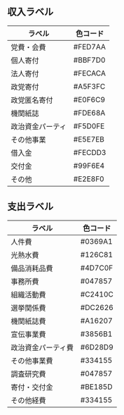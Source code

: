 ## 収入ラベル

| ラベル | 色コード |
|--------|----------|
| 党費・会費 | #FED7AA |
| 個人寄付 | #BBF7D0 |
| 法人寄付 | #FECACA |
| 政党寄付 | #A5F3FC |
| 政党匿名寄付 | #E0F6C9 |
| 機関紙誌 | #FDE68A |
| 政治資金パーティ | #F5D0FE |
| その他事業 | #E5E7EB |
| 借入金 | #FECDD3 |
| 交付金 | #99F6E4 |
| その他 | #E2E8F0 |

## 支出ラベル

| ラベル | 色コード |
|--------|----------|
| 人件費 | #0369A1 |
| 光熱水費 | #126C81 |
| 備品消耗品費 | #4D7C0F |
| 事務所費 | #047857 |
| 組織活動費 | #C2410C |
| 選挙関係費 | #DC2626 |
| 機関紙誌費 | #A16207 |
| 宣伝事業費 | #3856B1 |
| 政治資金パーティ費 | #6D28D9 |
| その他事業費 | #334155 |
| 調査研究費 | #047857 |
| 寄付・交付金 | #BE185D |
| その他経費 | #334155 |